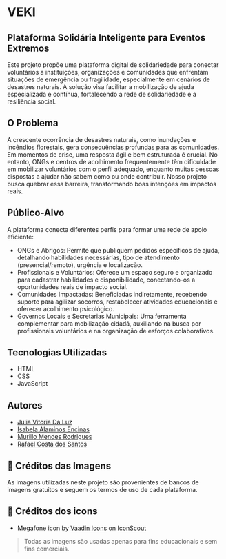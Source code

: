 # VEKI

## Plataforma Solidária Inteligente para Eventos Extremos

Este projeto propõe uma plataforma digital de solidariedade para conectar voluntários a instituições, organizações e comunidades que enfrentam situações de emergência ou fragilidade, especialmente em cenários de desastres naturais.  A solução visa facilitar a mobilização de ajuda especializada e contínua, fortalecendo a rede de solidariedade e a resiliência social.

## O Problema

A crescente ocorrência de desastres naturais, como inundações e incêndios florestais, gera consequências profundas para as comunidades.  Em momentos de crise, uma resposta ágil e bem estruturada é crucial.  No entanto, ONGs e centros de acolhimento frequentemente têm dificuldade em mobilizar voluntários com o perfil adequado,  enquanto muitas pessoas dispostas a ajudar não sabem como ou onde contribuir.  Nosso projeto busca quebrar essa barreira, transformando boas intenções em impactos reais. 

## Público-Alvo

A plataforma conecta diferentes perfis para formar uma rede de apoio eficiente: 

- ONGs e Abrigos: Permite que publiquem pedidos específicos de ajuda, detalhando habilidades necessárias, tipo de atendimento (presencial/remoto), urgência e localização. 
- Profissionais e Voluntários: Oferece um espaço seguro e organizado para cadastrar habilidades e disponibilidade, conectando-os a oportunidades reais de impacto social. 
- Comunidades Impactadas: Beneficiadas indiretamente, recebendo suporte para agilizar socorros, restabelecer atividades educacionais e oferecer acolhimento psicológico. 
- Governos Locais e Secretarias Municipais: Uma ferramenta complementar para mobilização cidadã, auxiliando na busca por profissionais voluntários e na organização de esforços colaborativos. 

## Tecnologias Utilizadas

* HTML 
* CSS 
* JavaScript 

## Autores

* [Julia Vitoria Da Luz](https://github.com/JuJuVitoria)
* [Isabela Alaminos Encinas](https://github.com/alaminosisabela)
* [Murillo Mendes Rodrigues](https://github.com/Mdragon777)
* [Rafael Costa dos Santos](https://github.com/Rafaelcds-007)

## 🙌 Créditos das Imagens

As imagens utilizadas neste projeto são provenientes de bancos de imagens gratuitos e seguem os termos de uso de cada plataforma.

## 🙌 Créditos dos icons

- Megafone icon by [Vaadin Icons](https://iconscout.com/contributors/vaadin-icons) on [IconScout](https://iconscout.com)

> Todas as imagens são usadas apenas para fins educacionais e sem fins comerciais.